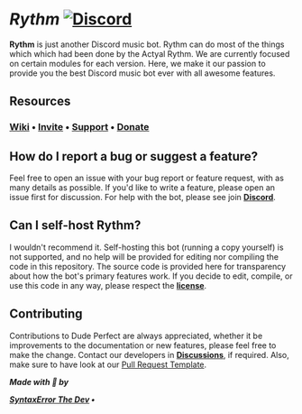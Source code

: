 # ***Rythm*** [![Discord](https://discord.com/api/guilds/748808130946793483/embed.png)](https://discord.gg/ZzbZpdw)
**Rythm** is just another Discord music bot. Rythm can do most of the things which which had been done by the Actyal Rythm. We are currently focused on certain modules for each version. Here, we make it our passion to provide you the best Discord music bot ever with all awesome features.

## **Resources**
### [Wiki](https://github.com/Rythm/wiki) • [Invite](bit.ly/Syntax_Rythm) • [Support](https://bit.ly/syntaxcodes) • [Donate](https://www.patreon.com/syntaxerrorthedev)

## **How do I report a bug or suggest a feature?**
Feel free to open an issue with your bug report or feature request, with as many details as possible. If you'd like to write a feature, please open an issue first for discussion. For help with the bot, please see join [**Discord**](https://bit.ly/syntaxcodes).

## **Can I self-host Rythm?**
I wouldn't recommend it. Self-hosting this bot (running a copy yourself) is not supported, and no help will be provided for editing nor compiling the code in this repository. The source code is provided here for transparency about how the bot's primary features work. If you decide to edit, compile, or use this code in any way, please respect the [**license**](https://github.com/Ghanendra56/Rythm/blob/main/LICENSE).

## **Contributing**
Contributions to Dude Perfect are always appreciated, whether it be improvements to the documentation or new features, please feel free to make the change. Contact our developers in  [**Discussions**](https://github.com/Ghanendra56/Rythm/discussions), if required. Also, make sure to have look at our [Pull Request Template](https://github.com/Ghanendra56/Rythm/blob/main/PULL_REQUEST_TEMPLATE.md).


  <strong><i> Made with  💜 by

  [**SyntaxError The Dev**](https://github.com/Ghanendra56) • 
</i></strong>
</div>
